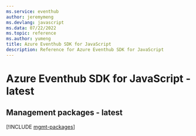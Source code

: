 ```yaml
---
ms.service: eventhub
author: jeremymeng
ms.devlang: javascript
ms.data: 07/22/2022
ms.topic: reference
ms.author: yumeng
title: Azure Eventhub SDK for JavaScript
description: Reference for Azure Eventhub SDK for JavaScript
---
```

# Azure Eventhub SDK for JavaScript - latest

## Management packages - latest
[!INCLUDE [mgmt-packages](eventhub-mgmt-index.md)]